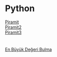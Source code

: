 # Python
<a href = "https://cdn.discordapp.com/attachments/852651577721880586/1034934455284019341/unknown.png">Piramit</a>  </br>
<a href = "https://cdn.discordapp.com/attachments/852651577721880586/1034934256134279168/unknown.png">Piramit2</a> </br>
<a href = "https://cdn.discordapp.com/attachments/852651577721880586/1034933123416330450/unknown.png">Piramit3</a> </br>
#
<a href = "https://cdn.discordapp.com/attachments/852651577721880586/1034941128912412692/unknown.png">En Büyük Değeri Bulma</a>
